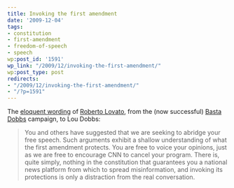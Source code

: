 ```yaml
---
title: Invoking the first amendment
date: '2009-12-04'
tags:
- constitution
- first-amendment
- freedom-of-speech
- speech
wp:post_id: '1591'
wp_link: "/2009/12/invoking-the-first-amendment/"
wp:post_type: post
redirects:
- "/2009/12/invoking-the-first-amendment/"
- "/?p=1591"
---
```


The [eloquent wording](http://www.huffingtonpost.com/roberto-lovato/bastadobbs-responds-to-in_b_329161.html) of [Roberto Lovato](http://presente.org/), from the (now successful) [Basta Dobbs](http://www.bastadobbs.com/) campaign, to Lou Dobbs:

> You and others have suggested that we are seeking to abridge your free speech. Such arguments exhibit a shallow understanding of what the first amendment protects. You are free to voice your opinions, just as we are free to encourage CNN to cancel your program. There is, quite simply, nothing in the constitution that guarantees you a national news platform from which to spread misinformation, and invoking its protections is only a distraction from the real conversation.
